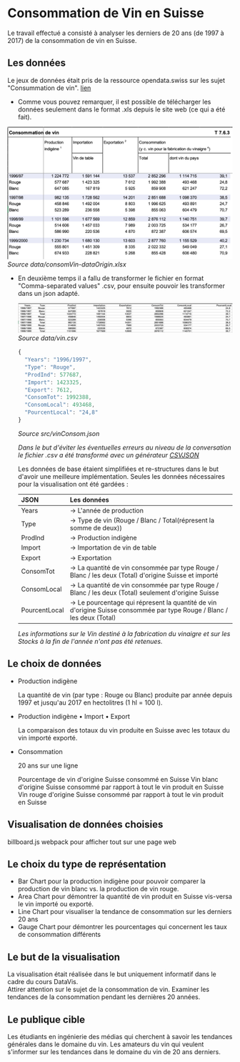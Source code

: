 # Consommation de Vin en Suisse

Le travail effectué a consisté à analyser les derniers de 20 ans (de 1997 à 2017) de la consommation de vin en Suisse.


## Les données

Le jeux de données était pris de la ressource opendata.swiss sur les sujet "Consummation de vin".
 [lien](https://opendata.swiss/fr/dataset/weinverbrauch1)

 - Comme vous pouvez remarquer, il est possible de télécharger les données seulement dans le format .xls depuis le site web (ce qui a été fait).

  ![fichier '.xls'](https://github.com/Aksumiron/projet-VisDon/blob/master/img/consomVinExel.png)
  *Source data/consomVin-dataOrigin.xlsx*


 - En deuxième temps il a fallu de transformer le fichier en format "Comma-separated values" .csv, pour ensuite pouvoir les transformer dans un json adapté.

   ![Le fichier modifié et converti en .csv](https://github.com/Aksumiron/projet-VisDon/blob/master/img/consomVinCsv.png)
   *Source data/vin.csv*

   ```javascript
   {
     "Years": "1996/1997",
     "Type": "Rouge",
     "ProdInd": 577687,
     "Import": 1423325,
     "Export": 7612,
     "ConsomTot": 1992388,
     "ConsomLocal": 493468,
     "PourcentLocal": "24,8"
   }
   ```
   *Source src/vinConsom.json*

   *Dans le but d'éviter les éventuelles erreurs au niveau de la conversation le fichier .csv a été transformé avec un générateur [CSVJSON](https://www.csvjson.com/csv2json)*


   Les données de base étaient simplifiées et re-structures dans le but d'avoir une meilleure implémentation.
   Seules les données nécessaires pour la visualisation ont été gardées :

   |JSON| Les données|
   |--|--|
   | Years| -> L'année de production|
   |  Type|  -> Type de vin (Rouge / Blanc / Total(répresent la somme de deux))|
   |  ProdInd|  -> Production indigène|
   |  Import|   -> Importation de vin de table|
   |  Export|   -> Exportation|
   |  ConsomTot|  -> La quantité de vin consommée par type Rouge / Blanc / les deux (Total) d'origine Suisse et importé|
   |  ConsomLocal|  -> La quantité de vin consommée par type Rouge / Blanc / les deux (Total) seulement d'origine Suisse|
   |  PourcentLocal|  -> Le pourcentage qui répresent la quantité de vin d'origine Suisse consommée par type Rouge / Blanc / les deux (Total)|



   *Les informations sur le Vin destiné à la fabrication du vinaigre et sur les Stocks à la fin de l'année n'ont pas été retenues.*

## Le choix de données


  - Production indigène

    La quantité de vin (par type : Rouge ou Blanc) produite par année depuis 1997 et jusqu'au 2017 en hectolitres (1 hl = 100 l).

  - Production indigène • Import • Export

    La comparaison des totaux du vin produite en Suisse avec les totaux du vin importé exporté.

  - Consommation

    20 ans sur une ligne

    Pourcentage de vin d'origine Suisse consommé en Suisse
    Vin blanc d'origine Suisse consommé par rapport à tout le vin produit en Suisse
    Vin rouge d'origine Suisse consommé par rapport à tout le vin produit en Suisse

## Visualisation de données choisies

billboard.js
webpack pour afficher tout sur une page web


## Le choix du type de représentation

- Bar Chart pour la production indigène pour pouvoir comparer la production de vin blanc vs. la production de vin rouge.
- Area Chart pour démontrer la quantité de vin produit en Suisse vis-versa le vin importé ou exporté.
- Line Chart pour visualiser la tendance de consommation sur les derniers 20 ans
- Gauge Chart pour démontrer les pourcentages qui concernent les taux de consommation différents

## Le but de la visualisation

La visualisation était réalisée dans le but uniquement informatif dans le cadre du cours DataVis.  
Attirer attention sur le sujet de la consommation de vin.
Examiner les tendances de la consommation pendant les dernières 20 années.


##  Le publique cible

Les étudiants en ingénierie des médias qui cherchent à savoir les tendances générales dans le domaine du vin.
Les amateurs du vin qui veulent s'informer sur les tendances dans le domaine du vin de 20 ans derniers.
